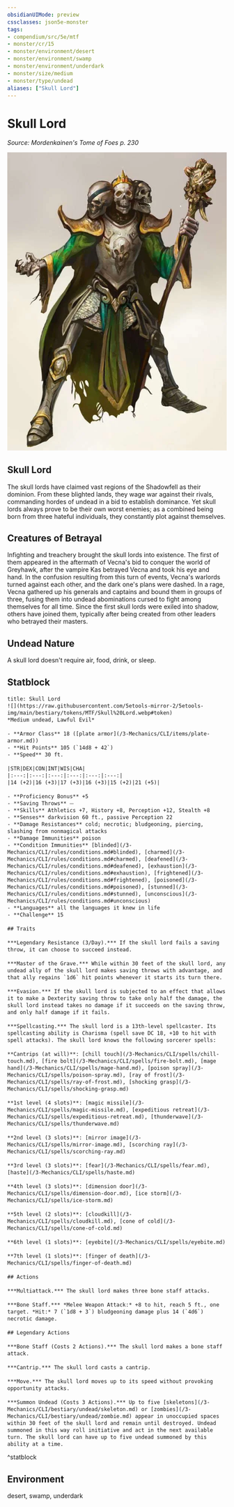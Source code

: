 ```yaml
---
obsidianUIMode: preview
cssclasses: json5e-monster
tags:
- compendium/src/5e/mtf
- monster/cr/15
- monster/environment/desert
- monster/environment/swamp
- monster/environment/underdark
- monster/size/medium
- monster/type/undead
aliases: ["Skull Lord"]
---
```

# Skull Lord
*Source: Mordenkainen's Tome of Foes p. 230*  

![](https://raw.githubusercontent.com/5etools-mirror-2/5etools-img/main/bestiary/MTF/Skull%20Lord.webp#right)  
## Skull Lord

The skull lords have claimed vast regions of the Shadowfell as their dominion. From these blighted lands, they wage war against their rivals, commanding hordes of undead in a bid to establish dominance. Yet skull lords always prove to be their own worst enemies; as a combined being born from three hateful individuals, they constantly plot against themselves.

## Creatures of Betrayal

Infighting and treachery brought the skull lords into existence. The first of them appeared in the aftermath of Vecna's bid to conquer the world of Greyhawk, after the vampire Kas betrayed Vecna and took his eye and hand. In the confusion resulting from this turn of events, Vecna's warlords turned against each other, and the dark one's plans were dashed. In a rage, Vecna gathered up his generals and captains and bound them in groups of three, fusing them into undead abominations cursed to fight among themselves for all time. Since the first skull lords were exiled into shadow, others have joined them, typically after being created from other leaders who betrayed their masters.

## Undead Nature

A skull lord doesn't require air, food, drink, or sleep.


## Statblock

```ad-statblock
title: Skull Lord
![](https://raw.githubusercontent.com/5etools-mirror-2/5etools-img/main/bestiary/tokens/MTF/Skull%20Lord.webp#token)
*Medium undead, Lawful Evil*

- **Armor Class** 18 ([plate armor](/3-Mechanics/CLI/items/plate-armor.md))
- **Hit Points** 105 (`14d8 + 42`) 
- **Speed** 30 ft.

|STR|DEX|CON|INT|WIS|CHA|
|:---:|:---:|:---:|:---:|:---:|:---:|
|14 (+2)|16 (+3)|17 (+3)|16 (+3)|15 (+2)|21 (+5)|

- **Proficiency Bonus** +5
- **Saving Throws** ⏤
- **Skills** Athletics +7, History +8, Perception +12, Stealth +8
- **Senses** darkvision 60 ft., passive Perception 22
- **Damage Resistances** cold; necrotic; bludgeoning, piercing, slashing from nonmagical attacks
- **Damage Immunities** poison
- **Condition Immunities** [blinded](/3-Mechanics/CLI/rules/conditions.md#blinded), [charmed](/3-Mechanics/CLI/rules/conditions.md#charmed), [deafened](/3-Mechanics/CLI/rules/conditions.md#deafened), [exhaustion](/3-Mechanics/CLI/rules/conditions.md#exhaustion), [frightened](/3-Mechanics/CLI/rules/conditions.md#frightened), [poisoned](/3-Mechanics/CLI/rules/conditions.md#poisoned), [stunned](/3-Mechanics/CLI/rules/conditions.md#stunned), [unconscious](/3-Mechanics/CLI/rules/conditions.md#unconscious)
- **Languages** all the languages it knew in life
- **Challenge** 15

## Traits

***Legendary Resistance (3/Day).*** If the skull lord fails a saving throw, it can choose to succeed instead.

***Master of the Grave.*** While within 30 feet of the skull lord, any undead ally of the skull lord makes saving throws with advantage, and that ally regains `1d6` hit points whenever it starts its turn there.

***Evasion.*** If the skull lord is subjected to an effect that allows it to make a Dexterity saving throw to take only half the damage, the skull lord instead takes no damage if it succeeds on the saving throw, and only half damage if it fails.

***Spellcasting.*** The skull lord is a 13th-level spellcaster. Its spellcasting ability is Charisma (spell save DC 18, +10 to hit with spell attacks). The skull lord knows the following sorcerer spells:

**Cantrips (at will)**: [chill touch](/3-Mechanics/CLI/spells/chill-touch.md), [fire bolt](/3-Mechanics/CLI/spells/fire-bolt.md), [mage hand](/3-Mechanics/CLI/spells/mage-hand.md), [poison spray](/3-Mechanics/CLI/spells/poison-spray.md), [ray of frost](/3-Mechanics/CLI/spells/ray-of-frost.md), [shocking grasp](/3-Mechanics/CLI/spells/shocking-grasp.md)

**1st level (4 slots)**: [magic missile](/3-Mechanics/CLI/spells/magic-missile.md), [expeditious retreat](/3-Mechanics/CLI/spells/expeditious-retreat.md), [thunderwave](/3-Mechanics/CLI/spells/thunderwave.md)

**2nd level (3 slots)**: [mirror image](/3-Mechanics/CLI/spells/mirror-image.md), [scorching ray](/3-Mechanics/CLI/spells/scorching-ray.md)

**3rd level (3 slots)**: [fear](/3-Mechanics/CLI/spells/fear.md), [haste](/3-Mechanics/CLI/spells/haste.md)

**4th level (3 slots)**: [dimension door](/3-Mechanics/CLI/spells/dimension-door.md), [ice storm](/3-Mechanics/CLI/spells/ice-storm.md)

**5th level (2 slots)**: [cloudkill](/3-Mechanics/CLI/spells/cloudkill.md), [cone of cold](/3-Mechanics/CLI/spells/cone-of-cold.md)

**6th level (1 slots)**: [eyebite](/3-Mechanics/CLI/spells/eyebite.md)

**7th level (1 slots)**: [finger of death](/3-Mechanics/CLI/spells/finger-of-death.md)

## Actions

***Multiattack.*** The skull lord makes three bone staff attacks.

***Bone Staff.*** *Melee Weapon Attack:* +8 to hit, reach 5 ft., one target. *Hit:* 7 (`1d8 + 3`) bludgeoning damage plus 14 (`4d6`) necrotic damage.

## Legendary Actions

***Bone Staff (Costs 2 Actions).*** The skull lord makes a bone staff attack.

***Cantrip.*** The skull lord casts a cantrip.

***Move.*** The skull lord moves up to its speed without provoking opportunity attacks.

***Summon Undead (Costs 3 Actions).*** Up to five [skeletons](/3-Mechanics/CLI/bestiary/undead/skeleton.md) or [zombies](/3-Mechanics/CLI/bestiary/undead/zombie.md) appear in unoccupied spaces within 30 feet of the skull lord and remain until destroyed. Undead summoned in this way roll initiative and act in the next available turn. The skull lord can have up to five undead summoned by this ability at a time.
```
^statblock

## Environment

desert, swamp, underdark